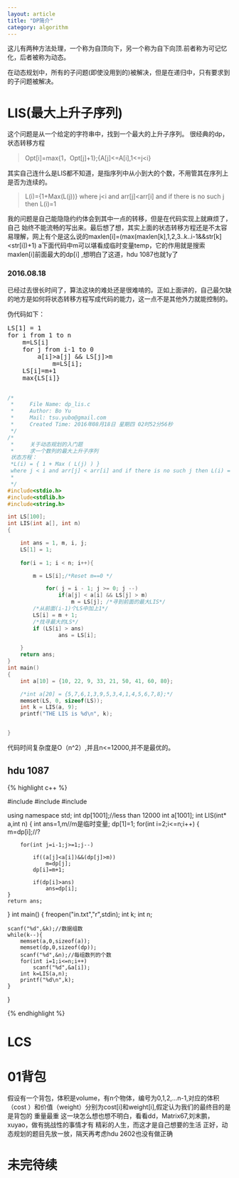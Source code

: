 ```yaml
---
layout: article
title: "DP简介"
category: algorithm 
---
```


这儿有两种方法处理，一个称为自顶向下，另一个称为自下向顶.前者称为可记忆化，后者被称为动态。

在动态规划中，所有的子问题(即使没用到的)被解决，但是在递归中，只有要求到的子问题被解决。


# LIS(最大上升子序列)

这个问题是从一个给定的字符串中，找到一个最大的上升子序列。
很经典的dp，状态转移方程

>Opt[i]=max{1，Opt[j]+1};{A[j]<=A[i],1<=j<i}

其实自己连什么是LIS都不知道，是指序列中从小到大的个数，不用管其在序列上是否为连续的。

>L(i)={1+Max(L(j))} where j<i and arr[j]<arr[i] and if there is no such j then L(i)=1

我的问题是自己能隐隐约约体会到其中一点的转移，但是在代码实现上就麻烦了，自己
始终不能流畅的写出来。最后想了想，其实上面的状态转移方程还是不太容易理解，网上有个是这么说的maxlen[i]=(max(maxlen[k],1,2,3..k..i-1&&str[k]<str[i])+1)
a下面代码中m可以堪看成临时变量temp，它的作用就是搜索maxlen[i]前面最大的dp[i]
,想明白了这道，hdu 1087也就1y了

### 2016.08.18 

已经过去很长时间了，算法这块的难处还是很难啃的。正如上面讲的，自己最欠缺的地方是如何将状态转移方程写成代码的能力，这一点不是其他外力就能控制的。

伪代码如下：

<pre>
LS[1] = 1
for i from 1 to n
	m=LS[i]
	for j from i-1 to 0
		a[i]>a[j] && LS[j]>m
			m=LS[i];
	LS[i]=m+1
	max{LS[i]}

</pre>

```c
/*
 *     File Name: dp_lis.c
 *     Author: Bo Yu
 *     Mail: tsu.yubo@gmail.com
 *     Created Time: 2016年08月18日 星期四 02时52分56秒
 */
/*
 *     关于动态规划的入门题
 *     求一个数列的最大上升子序列
 状态方程：
 *L(i) = { 1 + Max ( L(j) ) } 
 where j < i and arr[j] < arr[i] and if there is no such j then L(i) = 1
 *
 */
#include<stdio.h>
#include<stdlib.h>
#include<string.h>

int LS[100];
int LIS(int a[], int n)
{

	int ans = 1, m, i, j;
	LS[1] = 1;
	
	for(i = 1; i < n; i++){

		m = LS[i];/*Reset m==0 */

			for( j = i - 1; j >= 0; j --)
				if(a[j] < a[i] && LS[j] > m)
					m = LS[j]; /*寻到前面的最大LIS*/
		/*从前面(i-1)个LS中加上1*/
		LS[i] = m + 1;
		/*找寻最大的LS*/
		if (LS[i] > ans)
				ans = LS[i];

	}
	return ans;
}
int main()
{
	int a[10] = {10, 22, 9, 33, 21, 50, 41, 60, 80};

	/*int a[20] = {5,7,6,1,3,9,5,3,4,1,4,5,6,7,8};*/
	memset(LS, 0, sizeof(LS));
	int k = LIS(a, 9);
	printf("THE LIS is %d\n", k);


}

```

代码时间复杂度是O（n^2）,并且n<=12000,并不是最优的。

## hdu 1087

{% highlight c++ %}

#include<cstring>
#include<cstdio>
#include<iostream>

using namespace std;
int dp[1001];//less than 12000
int a[1001];
int LIS(int* a,int n)
{
	int ans=1,m//m是临时变量;
	dp[1]=1;
	for(int i=2;i<=n;i++)
	{
		m=dp[i];//?

		for(int j=i-1;j>=1;j--)
			
			if((a[j]<a[i])&&(dp[j]>m))
				m=dp[j];
			dp[i]=m+1;

			if(dp[i]>ans)
				ans=dp[i];
	}
	return ans;

}
int main()
{
	freopen("in.txt","r",stdin);
	int k;
	int n;

	scanf("%d",&k);//数据组数
	while(k--){
		memset(a,0,sizeof(a));
		memset(dp,0,sizeof(dp));
		scanf("%d",&n);//每组数列的个数
		for(int i=1;i<=n;i++)
			scanf("%d",&a[i]);
		int k=LIS(a,n);
		printf("%d\n",k);
	}
}

{% endhighlight %}



# LCS

# 01背包

假设有一个背包，体积是volume，有n个物体，编号为0,1,2,...n-1,对应的体积（cost
）和价值（weight）分别为cost[i]和weight[i],假定认为我们的最终目的是是背包的
重量最重
这一块怎么想也想不明白，看看dd，Matrix67,刘末鹏，xuyao，做有挑战性的事情才有
精彩的人生，而这才是自己想要的生活
正好，动态规划的题目先放一放，隔天再考虑hdu 2602也没有做正确

# 未完待续
